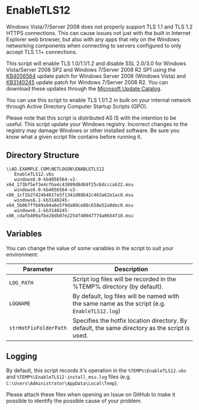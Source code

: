 # EnableTLS12

Windows Vista/7/Server 2008 does not properly support TLS 1.1 and TLS 1.2 HTTPS connections. This can cause issues not just with the built in Internet Explorer web browser, but also with any apps that rely on the Windows networking components when connecting to servers configured to only accept TLS 1.1+ connections.

This script will enable TLS 1.0/1.1/1.2 and disable SSL 2.0/3.0 for Windows Vista/Server 2008 SP2 and Windows 7/Server 2008 R2 SP1 using the [KB4056564](https://www.catalog.update.microsoft.com/Search.aspx?q=KB4056564) update patch for Windows Server 2008 (Windows Vista) and [KB3140245](https://www.catalog.update.microsoft.com/Search.aspx?q=KB3140245) update patch for Windows 7/Server 2008 R2. You can download these updates through the [Microsoft Update Catalog](https://www.catalog.update.microsoft.com).

You can use this script to enable TLS 1.1/1.2 in bulk on your internal network through Active Directory Computer Startup Scripts (GPO).

Please note that this script is distributed AS IS with the intention to be useful. This script update your Windows registry. Incorrect changes to the registry may damage Windows or other installed software. Be sure you know what a given script file contains before running it.

## Directory Structure

```
\\AD.EXAMPLE.COM\NETLOGON\ENABLETLS12
   EnableTLS12.vbs
   windows6.0-kb4056564-v2-x64_173bf5ef3e4cfba4c43899d8db9f25c6dcccab22.msu
   windows6.0-kb4056564-v2-x86_1cf1b27424b4017e5f1341d88b42c463a62e1ac8.msu
   windows6.1-kb3140245-x64_5b067ffb69a94a6e5f9da89ce88c658e52a0dec0.msu
   windows6.1-kb3140245-x86_cdafb409afbe28db07e2254f40047774a0654f18.msu
```

## Variables

You can change the value of some variables in the script to suit your environment:

| Parameter               | Description                                                                                     |
| ----------------------- | ----------------------------------------------------------------------------------------------- |
| ``LOG_PATH``            | Script log files will be recorded in the %TEMP% directory (by default).                         |
| ``LOGNAME``             | By default, log files will be named with the same name as the script (e.g. ``EnableTLS12.log``) |
| ``strHotFixFolderPath`` | Specifies the hotfix location directory. By default, the same directory as the script is used.  |

## Logging

By default, this script records it's operation in the ``%TEMP%\EnableTLS12.vbs`` and ``%TEMP%\EnableTLS12-install_msu.log`` files (e.g. ``C:\Users\Administrator\AppData\Local\Temp``).

Please attach these files when opening an Issue on GitHub to make it possible to identify the possible cause of your problem.
